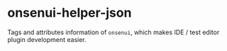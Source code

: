 # onsenui-helper-json

Tags and attributes information of `onsenui`, which makes IDE / test editor plugin development easier.

